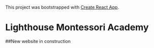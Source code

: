 This project was bootstrapped with [Create React App](https://github.com/facebook/create-react-app).

# Lighthouse Montessori Academy

##New website in construction

